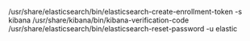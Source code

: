 /usr/share/elasticsearch/bin/elasticsearch-create-enrollment-token -s kibana
/usr/share/kibana/bin/kibana-verification-code
/usr/share/elasticsearch/bin/elasticsearch-reset-password -u elastic

